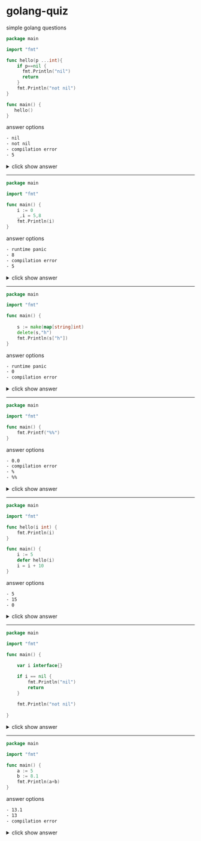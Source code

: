 # golang-quiz
simple golang questions

```go
package main

import "fmt"

func hello(p ...int){
	if p==nil {
	  fmt.Println("nil")
	  return
	}
	fmt.Println("not nil")
}

func main() {	
   hello()
}
```

answer options

```bash
- nil
- not nil
- compilation error
- 5
```


<details>
<summary> click show answer </summary>
<p>
	
```bash
- nil
```

</p>
</details>

***



```go
package main

import "fmt"

func main() {
	i := 0 
	_,i = 5,8
	fmt.Println(i)
}
```

answer options

```bash
- runtime panic
- 8
- compilation error
- 5
```


<details>
<summary> click show answer </summary>
<p>
	
```bash
- 8
```

</p>
</details>

***


```go
package main

import "fmt"

func main() {
	 
	s := make(map[string]int)
	delete(s,"h")
	fmt.Println(s["h"])
}
```

answer options

```bash
- runtime panic
- 0
- compilation error
```


<details>
<summary> click show answer </summary>
<p>
	
```bash
- 0
```

</p>
</details>


***

```go
package main

import "fmt"

func main() {
	fmt.Printf("%%")
}
```

answer options

```bash
- 0.0
- compilation error
- %
- %%
```


<details>
<summary> click show answer </summary>
<p>
	
```bash
- %
```

</p>
</details>


***

```go
package main

import "fmt"

func hello(i int) {
	fmt.Println(i)
}

func main() {
	i := 5
	defer hello(i)
	i = i + 10
}

```

answer options
```bash
- 5
- 15
- 0
```

<details>
<summary> click show answer </summary>
<p>
	
```bash
- 5
```

</p>
</details>

 
***


```go
package main

import "fmt"

func main() {

	var i interface{}

	if i == nil {
		fmt.Println("nil")
		return
	}
	
	fmt.Println("not nil")
	
}

```

<details>
<summary> click show answer </summary>
<p>

```bash
- nil
```
</p>
</details>

***

```go
package main

import "fmt"

func main() {
	a := 5
	b := 8.1
	fmt.Println(a+b) 	
}
```
answer options
```bash
- 13.1
- 13
- compilation error
```
<details>
<summary> click show answer </summary>
<p>

```bash
- compilation error
```
</p>
</details>
